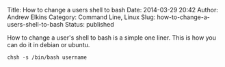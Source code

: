 Title: How to change a users shell to bash
Date: 2014-03-29 20:42
Author: Andrew Elkins
Category: Command Line, Linux
Slug: how-to-change-a-users-shell-to-bash
Status: published

How to change a user's shell to bash is a simple one liner. This is how
you can do it in debian or ubuntu.

~~~~  
chsh -s /bin/bash username  
~~~~

